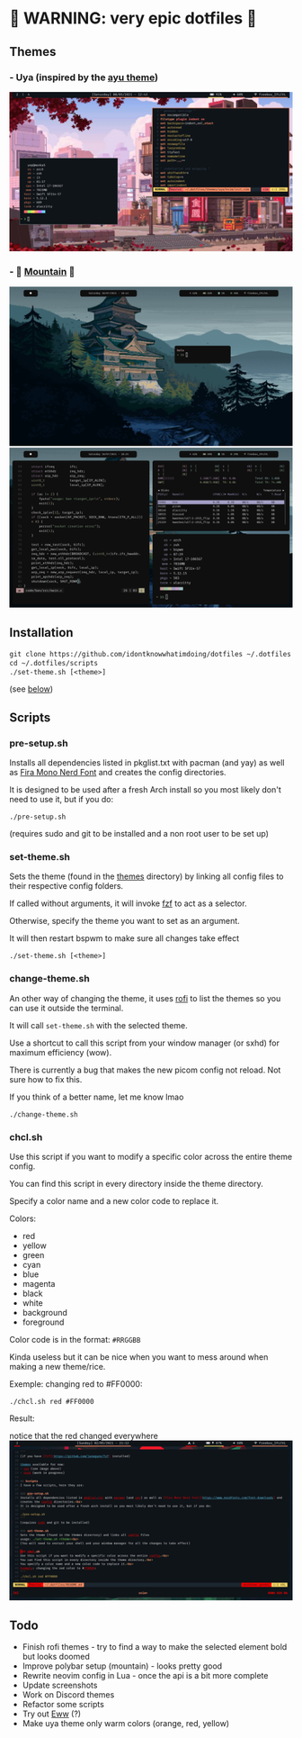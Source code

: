 #  WARNING: very epic dotfiles 

## Themes

### - Uya (inspired by the [ayu theme](https://github.com/ayu-theme))
![uya theme](screenshots/uya.png)

### -  [Mountain](https://github.com/pradyungn/Mountain) 
![mountain theme](screenshots/mountain.png)
![mountain theme](screenshots/mountain2.png)

## Installation
```
git clone https://github.com/idontknowwhatimdoing/dotfiles ~/.dotfiles
cd ~/.dotfiles/scripts
./set-theme.sh [<theme>]
```
(see [below](#scripts))

## Scripts

### pre-setup.sh
Installs all dependencies listed in pkglist.txt with pacman (and yay) as well as [Fira Mono Nerd Font](https://www.nerdfonts.com/font-downloads) and creates the config directories.

It is designed to be used after a fresh Arch install so you most likely don't need to use it, but if you do:
```
./pre-setup.sh
```
(requires sudo and git to be installed and a non root user to be set up)

### set-theme.sh
Sets the theme (found in the [themes](https://github.com/idontknowwhatimdoing/dotfiles/tree/master/themes) directory) by linking all config files to their respective config folders.

If called without arguments, it will invoke [fzf](https://github.com/junegunn/fzf) to act as a selector.

Otherwise, specify the theme you want to set as an argument.

It will then restart bspwm to make sure all changes take effect
```
./set-theme.sh [<theme>]
```

### change-theme.sh
An other way of changing the theme, it uses [rofi](https://github.com/davatorium/rofi) to list the themes so you can use it outside the terminal.

It will call `set-theme.sh` with the selected theme.

Use a shortcut to call this script from your window manager (or sxhd) for maximum efficiency (wow).

There is currently a bug that makes the new picom config not reload. Not sure how to fix this.

If you think of a better name, let me know lmao
```
./change-theme.sh
```

### chcl.sh
Use this script if you want to modify a specific color across the entire theme config.

You can find this script in every directory inside the theme directory.

Specify a color name and a new color code to replace it.

Colors:
- red
- yellow
- green
- cyan
- blue
- magenta
- black
- white
- background
- foreground

Color code is in the format: `#RRGGBB`

Kinda useless but it can be nice when you want to mess around when making a new theme/rice.

Exemple: changing red to #FF0000:
```
./chcl.sh red #FF0000
```

Result:

notice that the red changed everywhere
![demontrate chcl.sh](screenshots/chcl.png)

## Todo
- Finish rofi themes - try to find a way to make the selected element bold but looks doomed
- Improve polybar setup (mountain) - looks pretty good
- Rewrite neovim config in Lua - once the api is a bit more complete
- Update screenshots
- Work on Discord themes
- Refactor some scripts
- Try out [Eww](https://github.com/elkowar/eww) (?)
- Make uya theme only warm colors (orange, red, yellow)
